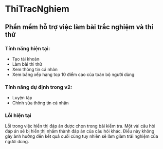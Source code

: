 # ThiTracNghiem
 ## Phần mềm hỗ trợ việc làm bài trắc nghiệm và thi thử
 ### Tính năng hiện tại:
 - Tạo tài khoản
 - Làm bài thi thử
 - Xem thông tin cá nhân
 - Xem bảng xếp hạng top 10 điểm cao của toàn bộ người dùng
 ### Tính năng dự định trong v2:
 - Luyện tập
 - Chỉnh sửa thông tin cá nhân
 ### Lỗi hiện tại
 Lỗi trong việc hiển thị đáp án được chọn trong bài kiểm tra. Một vài câu hỏi đáp án sẽ bị hiển thị nhầm thành đáp án của câu hỏi khác. Điều này không gây ảnh hưởng đến kết quả cuối cùng tuy nhiên sẽ làm giảm trải nghiệm của người dùng.
